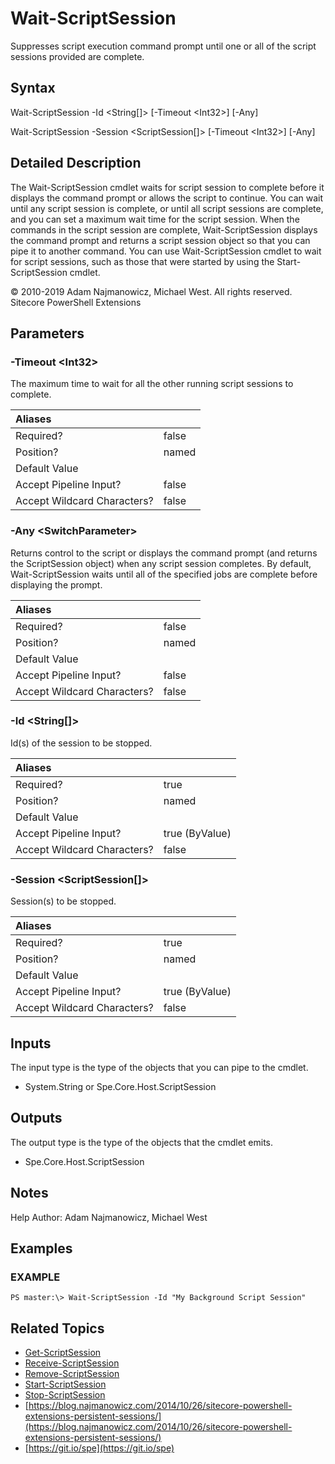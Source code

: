 # Wait-ScriptSession

Suppresses script execution command prompt until one or all of the script sessions provided are complete.

## Syntax

Wait-ScriptSession -Id &lt;String\[\]&gt; \[-Timeout &lt;Int32&gt;\] \[-Any\]

Wait-ScriptSession -Session &lt;ScriptSession\[\]&gt; \[-Timeout &lt;Int32&gt;\] \[-Any\]

## Detailed Description

The Wait-ScriptSession cmdlet waits for script session to complete before it displays the command prompt or allows the script to continue. You can wait until any script session is complete, or until all script sessions are complete, and you can set a maximum wait time for the script session. When the commands in the script session are complete, Wait-ScriptSession displays the command prompt and returns a script session object so that you can pipe it to another command. You can use Wait-ScriptSession cmdlet to wait for script sessions, such as those that were started by using the Start-ScriptSession cmdlet.

© 2010-2019 Adam Najmanowicz, Michael West. All rights reserved. Sitecore PowerShell Extensions

## Parameters

### -Timeout  &lt;Int32&gt;

The maximum time to wait for all the other running script sessions to complete.

| Aliases |  |
| :--- | :--- |
| Required? | false |
| Position? | named |
| Default Value |  |
| Accept Pipeline Input? | false |
| Accept Wildcard Characters? | false |

### -Any  &lt;SwitchParameter&gt;

Returns control to the script or displays the command prompt \(and returns the ScriptSession object\) when any script session completes. By default, Wait-ScriptSession waits until all of the specified jobs are complete before displaying the prompt.

| Aliases |  |
| :--- | :--- |
| Required? | false |
| Position? | named |
| Default Value |  |
| Accept Pipeline Input? | false |
| Accept Wildcard Characters? | false |

### -Id  &lt;String\[\]&gt;

Id\(s\) of the session to be stopped.

| Aliases |  |
| :--- | :--- |
| Required? | true |
| Position? | named |
| Default Value |  |
| Accept Pipeline Input? | true \(ByValue\) |
| Accept Wildcard Characters? | false |

### -Session  &lt;ScriptSession\[\]&gt;

Session\(s\) to be stopped.

| Aliases |  |
| :--- | :--- |
| Required? | true |
| Position? | named |
| Default Value |  |
| Accept Pipeline Input? | true \(ByValue\) |
| Accept Wildcard Characters? | false |

## Inputs

The input type is the type of the objects that you can pipe to the cmdlet.

* System.String or Spe.Core.Host.ScriptSession

## Outputs

The output type is the type of the objects that the cmdlet emits.

* Spe.Core.Host.ScriptSession

## Notes

Help Author: Adam Najmanowicz, Michael West

## Examples

### EXAMPLE

```text
PS master:\> Wait-ScriptSession -Id "My Background Script Session"
```

## Related Topics

* [Get-ScriptSession](get-scriptsession.md)
* [Receive-ScriptSession](receive-scriptsession.md)
* [Remove-ScriptSession](remove-scriptsession.md)
* [Start-ScriptSession](start-scriptsession.md)
* [Stop-ScriptSession](stop-scriptsession.md)
* [https://blog.najmanowicz.com/2014/10/26/sitecore-powershell-extensions-persistent-sessions/](https://blog.najmanowicz.com/2014/10/26/sitecore-powershell-extensions-persistent-sessions/) 
* [https://git.io/spe](https://git.io/spe) 

